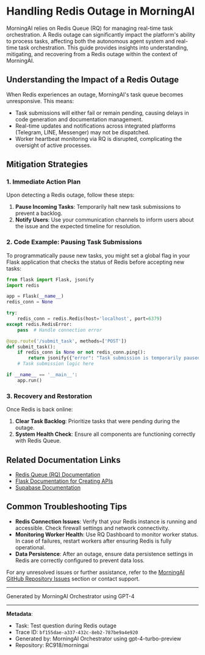 # Handling Redis Outage in MorningAI

MorningAI relies on Redis Queue (RQ) for managing real-time task orchestration. A Redis outage can significantly impact the platform's ability to process tasks, affecting both the autonomous agent system and real-time task orchestration. This guide provides insights into understanding, mitigating, and recovering from a Redis outage within the context of MorningAI.

## Understanding the Impact of a Redis Outage

When Redis experiences an outage, MorningAI's task queue becomes unresponsive. This means:

- Task submissions will either fail or remain pending, causing delays in code generation and documentation management.
- Real-time updates and notifications across integrated platforms (Telegram, LINE, Messenger) may not be dispatched.
- Worker heartbeat monitoring via RQ is disrupted, complicating the oversight of active processes.

## Mitigation Strategies

### 1. Immediate Action Plan
Upon detecting a Redis outage, follow these steps:

1. **Pause Incoming Tasks**: Temporarily halt new task submissions to prevent a backlog.
2. **Notify Users**: Use your communication channels to inform users about the issue and the expected timeline for resolution.

### 2. Code Example: Pausing Task Submissions
To programmatically pause new tasks, you might set a global flag in your Flask application that checks the status of Redis before accepting new tasks:

```python
from flask import Flask, jsonify
import redis

app = Flask(__name__)
redis_conn = None

try:
    redis_conn = redis.Redis(host='localhost', port=6379)
except redis.RedisError:
    pass  # Handle connection error

@app.route('/submit_task', methods=['POST'])
def submit_task():
    if redis_conn is None or not redis_conn.ping():
        return jsonify({"error": "Task submission is temporarily paused due to backend issues."}), 503
    # Task submission logic here

if __name__ == '__main__':
    app.run()
```

### 3. Recovery and Restoration
Once Redis is back online:

1. **Clear Task Backlog**: Prioritize tasks that were pending during the outage.
2. **System Health Check**: Ensure all components are functioning correctly with Redis Queue.

## Related Documentation Links

- [Redis Queue (RQ) Documentation](https://python-rq.org/)
- [Flask Documentation for Creating APIs](https://flask.palletsprojects.com/en/2.0.x/)
- [Supabase Documentation](https://supabase.io/docs)

## Common Troubleshooting Tips

- **Redis Connection Issues**: Verify that your Redis instance is running and accessible. Check firewall settings and network connectivity.
- **Monitoring Worker Health**: Use RQ Dashboard to monitor worker status. In case of failures, restart workers after ensuring Redis is fully operational.
- **Data Persistence**: After an outage, ensure data persistence settings in Redis are correctly configured to prevent data loss.

For any unresolved issues or further assistance, refer to the [MorningAI GitHub Repository Issues](https://github.com/RC918/morningai/issues) section or contact support.

---
Generated by MorningAI Orchestrator using GPT-4

---

**Metadata**:
- Task: Test question during Redis outage
- Trace ID: `bf155dae-a337-432c-8eb2-787be9a4e920`
- Generated by: MorningAI Orchestrator using gpt-4-turbo-preview
- Repository: RC918/morningai
